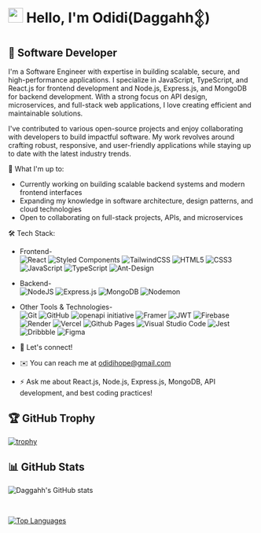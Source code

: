 # <img src="https://emojis.slackmojis.com/emojis/images/1531849430/4246/blob-sunglasses.gif?1531849430" width="30"/> Hello, I'm Odidi(Daggahh𒉭)
## 👾 Software Developer
I'm a Software Engineer with expertise in building scalable, secure, and high-performance applications. I specialize in JavaScript, TypeScript, and React.js for frontend development and Node.js, Express.js, and MongoDB for backend development. With a strong focus on API design, microservices, and full-stack web applications, I love creating efficient and maintainable solutions.

I've contributed to various open-source projects and enjoy collaborating with developers to build impactful software. My work revolves around crafting robust, responsive, and user-friendly applications while staying up to date with the latest industry trends.

🚀 What I'm up to:
- Currently working on building scalable backend systems and modern frontend interfaces
- Expanding my knowledge in software architecture, design patterns, and cloud technologies
- Open to collaborating on full-stack projects, APIs, and microservices

🛠️ Tech Stack:
- Frontend- <br/> ![React](https://img.shields.io/badge/react-%2320232a.svg?style=for-the-badge&logo=react&logoColor=%2361DAFB) ![Styled Components](https://img.shields.io/badge/styled--components-DB7093?style=for-the-badge&logo=styled-components&logoColor=white) ![TailwindCSS](https://img.shields.io/badge/tailwindcss-%2338B2AC.svg?style=for-the-badge&logo=tailwind-css&logoColor=white) ![HTML5](https://img.shields.io/badge/html5-%23E34F26.svg?style=for-the-badge&logo=html5&logoColor=white) ![CSS3](https://img.shields.io/badge/css3-%231572B6.svg?style=for-the-badge&logo=css3&logoColor=white) ![JavaScript](https://img.shields.io/badge/javascript-%23323330.svg?style=for-the-badge&logo=javascript&logoColor=%23F7DF1E) ![TypeScript](https://img.shields.io/badge/typescript-%23007ACC.svg?style=for-the-badge&logo=typescript&logoColor=white) ![Ant-Design](https://img.shields.io/badge/-AntDesign-%230170FE?style=for-the-badge&logo=ant-design&logoColor=white)
- Backend- <br/> ![NodeJS](https://img.shields.io/badge/node.js-6DA55F?style=for-the-badge&logo=node.js&logoColor=white) ![Express.js](https://img.shields.io/badge/express.js-%23404d59.svg?style=for-the-badge&logo=express&logoColor=%2361DAFB) ![MongoDB](https://img.shields.io/badge/MongoDB-%234ea94b.svg?style=for-the-badge&logo=mongodb&logoColor=white) ![Nodemon](https://img.shields.io/badge/NODEMON-%23323330.svg?style=for-the-badge&logo=nodemon&logoColor=%BBDEAD)
- Other Tools & Technologies- <br/> ![Git](https://img.shields.io/badge/git-%23F05033.svg?style=for-the-badge&logo=git&logoColor=white) ![GitHub](https://img.shields.io/badge/github-%23121011.svg?style=for-the-badge&logo=github&logoColor=white) ![openapi initiative](https://img.shields.io/badge/openapiinitiative-%23000000.svg?style=for-the-badge&logo=openapiinitiative&logoColor=white) ![Framer](https://img.shields.io/badge/Framer-black?style=for-the-badge&logo=framer&logoColor=blue) ![JWT](https://img.shields.io/badge/JWT-black?style=for-the-badge&logo=JSON%20web%20tokens) ![Firebase](https://img.shields.io/badge/firebase-%23039BE5.svg?style=for-the-badge&logo=firebase) ![Render](https://img.shields.io/badge/Render-%46E3B7.svg?style=for-the-badge&logo=render&logoColor=white) ![Vercel](https://img.shields.io/badge/vercel-%23000000.svg?style=for-the-badge&logo=vercel&logoColor=white) ![Github Pages](https://img.shields.io/badge/github%20pages-121013?style=for-the-badge&logo=github&logoColor=white) ![Visual Studio Code](https://img.shields.io/badge/Visual%20Studio%20Code-0078d7.svg?style=for-the-badge&logo=visual-studio-code&logoColor=white) ![Jest](https://img.shields.io/badge/-jest-%23C21325?style=for-the-badge&logo=jest&logoColor=white) ![Dribbble](https://img.shields.io/badge/Dribbble-EA4C89?style=for-the-badge&logo=dribbble&logoColor=white)	![Figma](https://img.shields.io/badge/figma-%23F24E1E.svg?style=for-the-badge&logo=figma&logoColor=white)

- 📩 Let's connect!
- ✉️ You can reach me at odidihope@gmail.com
- ⚡ Ask me about React.js, Node.js, Express.js, MongoDB, API development, and best coding practices! <br/>

## 🏆 GitHub Trophy
[![trophy](https://github-profile-trophy.vercel.app/?username=Daggahh&theme=dracula)](https://github.com/Daggahh/github-profile-trophy)

## 📊 GitHub Stats
![Daggahh's GitHub stats](https://daggahh-readme-stats.vercel.app/api?username=Daggahh&show_icons=true&theme=chartreuse-dark&count_private=true&include_all_commits=true&cache_seconds=3600)

<br/>

[![Top Languages](https://daggahh-readme-stats.vercel.app/api/top-langs/?username=Daggahh&layout=donut&theme=chartreuse-dark)](https://github.com/Daggahh/github-readme-stats)
